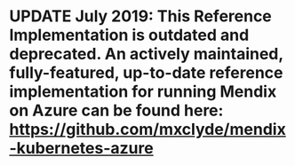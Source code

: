 # UPDATE July 2019: This Reference Implementation is outdated and deprecated. An actively maintained, fully-featured, up-to-date reference implementation for running Mendix on Azure can be found here: https://github.com/mxclyde/mendix-kubernetes-azure 
